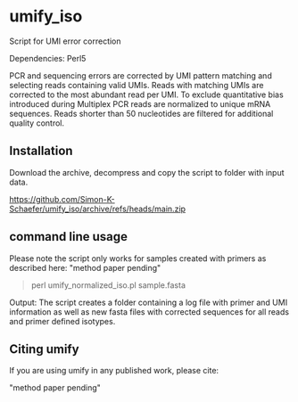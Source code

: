 # umify_iso
Script for UMI error correction

Dependencies: Perl5

PCR and sequencing errors are corrected by UMI pattern matching and selecting reads containing valid UMIs. Reads with matching UMIs are corrected to the most abundant read per UMI. To exclude quantitative bias introduced during Multiplex PCR reads are normalized to unique mRNA sequences. Reads shorter than 50 nucleotides are filtered for additional quality control.

## Installation

Download the archive, decompress and copy the script to folder with input data.

https://github.com/Simon-K-Schaefer/umify_iso/archive/refs/heads/main.zip



## command line usage

Please note the script only works for samples created with primers as described here:
"method paper pending"


>perl umify_normalized_iso.pl sample.fasta


Output: The script creates a folder containing a log file with primer and UMI information as well as new fasta files with corrected sequences for all reads and primer defined isotypes.






## Citing umify

If you are using umify in any published work, please cite:

"method paper pending"
